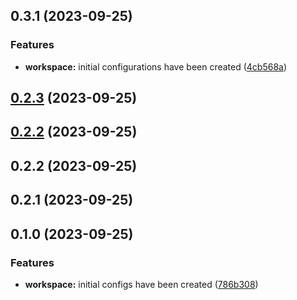 ## 0.3.1 (2023-09-25)

### Features

- **workspace:** initial configurations have been created ([4cb568a](https://github.com/Yurchishin/anylint/commit/4cb568a744e417a749644a8df5be243db2a9861f))

## [0.2.3](https://github.com/Yurchishin/anylint/compare/commitlint-config-v0.2.3...commitlint-config-v0.2.3) (2023-09-25)

## [0.2.2](https://github.com/Yurchishin/anylint/compare/commitlint-config-v0.2.2...commitlint-config-vnull) (2023-09-25)

## 0.2.2 (2023-09-25)

## 0.2.1 (2023-09-25)

## 0.1.0 (2023-09-25)

### Features

- **workspace:** initial configs have been created ([786b308](https://github.com/Yurchishin/anylint/commit/786b30894b659c1bb7b044a206250f1a0045d0ba))
